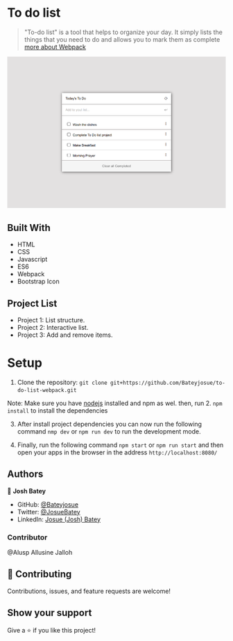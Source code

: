 # To do list
> "To-do list" is a tool that helps to organize your day. It simply lists the things that you need to do and allows you to mark them as complete
>[more about Webpack](https://webpack.js.org/)

![](./localhost.png)
## Built With 

- HTML
- CSS 
- Javascript
- ES6
- Webpack
- Bootstrap Icon

## Project List

- Project 1: List structure.
- Project 2: Interactive list.
- Project 3: Add and remove items.

# Setup

1. Clone the repository: ```git clone git+https://github.com/Bateyjosue/to-do-list-webpack.git```

Note: Make sure you have [nodejs](https://nodejs.org/en/download/) installed and npm as wel. then, run
2. ```npm install``` to install the dependencies

3. After install project dependencies you can now run the following command ```nmp dev``` or ```npm run dev``` to run the development mode.

4. Finally, run the following command ```npm start``` or ```npm run start``` and then open your apps in the browser in the address ```http://localhost:8080/```
## Authors

👤 **Josh Batey**

- GitHub: [@Bateyjosue](https://github.com/Bateyjosue)
- Twitter: [@JosueBatey](https://twitter.com/josuebatey)
- LinkedIn: [Josue (Josh) Batey](https://www.linkedin.com/in/josue-ishara/)

### Contributor
@Alusp Allusine Jalloh

## 🤝 Contributing

Contributions, issues, and feature requests are welcome!

## Show your support

Give a ⭐️ if you like this project!

